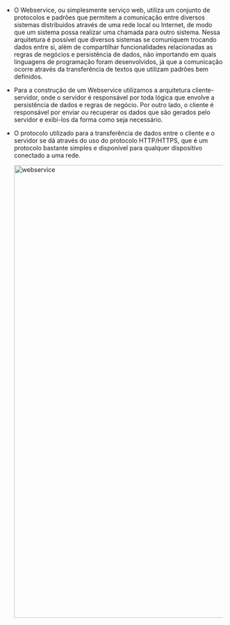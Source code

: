 - O Webservice, ou simplesmente serviço web, utiliza um conjunto de protocolos e padrões que permitem a comunicação entre diversos sistemas distribuídos através de uma rede local ou Internet, de modo que um sistema possa realizar uma chamada para outro sistema. Nessa arquitetura é possível que diversos sistemas se comuniquem trocando dados entre si, além de compartilhar funcionalidades relacionadas as regras de negócios e persistência de dados, não importando em quais linguagens de programação foram desenvolvidos, já que a comunicação ocorre através da transferência de textos que utilizam padrões bem definidos.

- Para a construção de um Webservice utilizamos a arquitetura cliente-servidor, onde o servidor é responsável por toda lógica que envolve a persistência de dados e regras de negócio. Por outro lado, o cliente é responsável por enviar ou recuperar os dados que são gerados pelo servidor e exibi-los da forma como seja necessário.

- O protocolo utilizado para a transferência de dados entre o cliente e o servidor se dá através do uso do protocolo HTTP/HTTPS, que é um protocolo bastante simples e disponível para qualquer dispositivo conectado a uma rede.

  <img width="1041" alt="webservice" src="https://github.com/user-attachments/assets/4c65fdee-5caa-4c74-a8a1-aabf8c9bf5c6">
